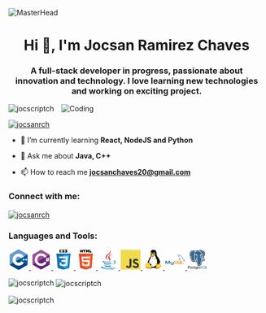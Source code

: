 ![MasterHead](https://i.pinimg.com/originals/83/b8/09/83b809857acd41a7bad4935b4734f9fc.gif)
<h1 align="center">Hi 👋, I'm Jocsan Ramirez Chaves</h1>
<h3 align="center">A full-stack developer in progress, passionate about innovation and technology. I love learning new technologies and working on exciting project.</h3>
<img align="right" alt="Coding" width="400" src="https://media1.giphy.com/media/v1.Y2lkPTc5MGI3NjExNzEyYWIzNzVjNjRiYjc1MWNhMWJmMDUzNGIzMGY4OGM3NGNkYjgyYyZjdD1n/qgQUggAC3Pfv687qPC/giphy.gif">

<p align="left"> <img src="https://komarev.com/ghpvc/?username=jocscriptch&label=Profile%20views&color=0e75b6&style=flat" alt="jocscriptch" /> </p>

<p align="left"> <a href="https://twitter.com/jocsanrch" target="blank"><img src="https://img.shields.io/twitter/follow/jocsanrch?logo=twitter&style=for-the-badge" alt="jocsanrch" /></a> </p>

- 🌱 I’m currently learning **React, NodeJS and Python**

- 💬 Ask me about **Java, C++**

- 📫 How to reach me **jocsanchaves20@gmail.com**

<h3 align="left">Connect with me:</h3>
<p align="left">
<a href="https://twitter.com/jocsanrch" target="blank"><img align="center" src="https://raw.githubusercontent.com/rahuldkjain/github-profile-readme-generator/master/src/images/icons/Social/twitter.svg" alt="jocsanrch" height="30" width="40" /></a>
</p>

<h3 align="left">Languages and Tools:</h3>
<p align="left"> <a href="https://www.w3schools.com/cpp/" target="_blank" rel="noreferrer"> <img src="https://raw.githubusercontent.com/devicons/devicon/master/icons/cplusplus/cplusplus-original.svg" alt="cplusplus" width="40" height="40"/> </a> <a href="https://www.w3schools.com/cs/" target="_blank" rel="noreferrer"> <img src="https://raw.githubusercontent.com/devicons/devicon/master/icons/csharp/csharp-original.svg" alt="csharp" width="40" height="40"/> </a> <a href="https://www.w3schools.com/css/" target="_blank" rel="noreferrer"> <img src="https://raw.githubusercontent.com/devicons/devicon/master/icons/css3/css3-original-wordmark.svg" alt="css3" width="40" height="40"/> </a> <a href="https://www.w3.org/html/" target="_blank" rel="noreferrer"> <img src="https://raw.githubusercontent.com/devicons/devicon/master/icons/html5/html5-original-wordmark.svg" alt="html5" width="40" height="40"/> </a> <a href="https://www.java.com" target="_blank" rel="noreferrer"> <img src="https://raw.githubusercontent.com/devicons/devicon/master/icons/java/java-original.svg" alt="java" width="40" height="40"/> </a> <a href="https://developer.mozilla.org/en-US/docs/Web/JavaScript" target="_blank" rel="noreferrer"> <img src="https://raw.githubusercontent.com/devicons/devicon/master/icons/javascript/javascript-original.svg" alt="javascript" width="40" height="40"/> </a> <a href="https://www.linux.org/" target="_blank" rel="noreferrer"> <img src="https://raw.githubusercontent.com/devicons/devicon/master/icons/linux/linux-original.svg" alt="linux" width="40" height="40"/> </a> <a href="https://www.mysql.com/" target="_blank" rel="noreferrer"> <img src="https://raw.githubusercontent.com/devicons/devicon/master/icons/mysql/mysql-original-wordmark.svg" alt="mysql" width="40" height="40"/> </a> <a href="https://www.postgresql.org" target="_blank" rel="noreferrer"> <img src="https://raw.githubusercontent.com/devicons/devicon/master/icons/postgresql/postgresql-original-wordmark.svg" alt="postgresql" width="40" height="40"/> </a> </p>

<p><img align="left" src="https://github-readme-stats.vercel.app/api/top-langs?username=jocscriptch&show_icons=true&locale=en&layout=compact" alt="jocscriptch" /></p>

<p>&nbsp;<img align="center" src="https://github-readme-stats.vercel.app/api?username=jocscriptch&show_icons=true&locale=en" alt="jocscriptch" /></p>

<p><img align="center" src="https://github-readme-streak-stats.herokuapp.com/?user=jocscriptch&" alt="jocscriptch" /></p>
